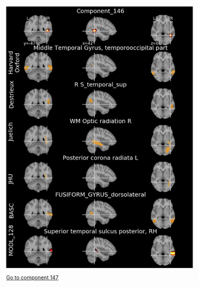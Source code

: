 


![146](preliminary/146.jpg "Component 146")

[Go to component 147](https://parietal-inria.github.io/MODL_atlas/1024/147 "Component 147")